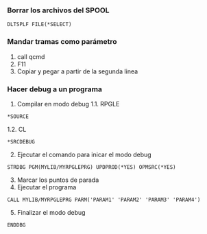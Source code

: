 ### Borrar los archivos del SPOOL

```
DLTSPLF FILE(*SELECT)
```

### Mandar tramas como parámetro

1. call qcmd
2. F11
3. Copiar y pegar a partir de la segunda linea

### Hacer debug a un programa

1. Compilar en modo debug
1.1. RPGLE

```cobol
*SOURCE
```

1.2. CL

```cobol
*SRCDEBUG
```

2. Ejecutar el comando para inicar el modo debug

```cobol
STRDBG PGM(MYLIB/MYRPGLEPRG) UPDPROD(*YES) OPMSRC(*YES)
```

3. Marcar los puntos de parada
4. Ejecutar el programa

```cobol
CALL MYLIB/MYRPGLEPRG PARM('PARAM1' 'PARAM2' 'PARAM3' 'PARAM4')
```

5. Finalizar el modo debug

```cobol
ENDDBG
```
